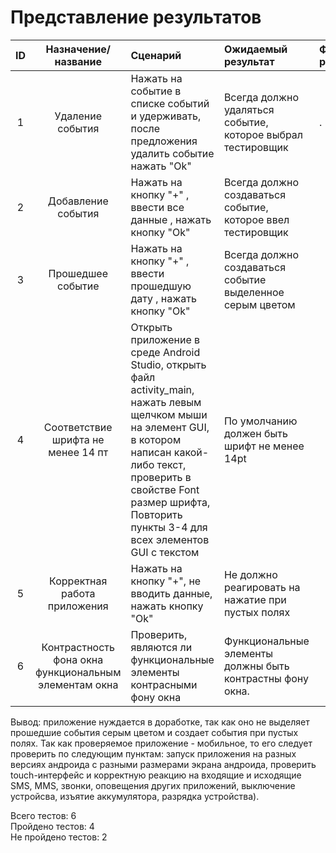 
# Представление результатов

| ID | Назначение/название | Сценарий | Ожидаемый результат | Фактический результат | Оценка |
|:---:|:---:|:---|:---|:---|:---|
|1|Удаление события|Нажать на событие в списке событий и удерживать, после предложения удалить событие нажать "Ok"|Всегда должно удаляться событие, которое выбрал тестировщик|.||
|2|Добавление события|Нажать на кнопку "+" , ввести все данные , нажать кнопку "Ok"|Всегда должно создаваться событие, которое ввел тестировщик|||
|3|Прошедшее событие|Нажать на кнопку "+" , ввести прошедшую дату , нажать кнопку "Ok"|Всегда должно создаваться событие выделенное серым цветом|||
|4|Соответствие шрифта не менее 14 пт|Открыть приложение в среде Android Studio, открыть файл activity_main, нажать левым щелчком мыши на элемент GUI, в котором написан какой-либо текст, проверить в свойстве Font размер шрифта, Повторить пункты 3-4 для всех элементов GUI с текстом|По умолчанию должен быть шрифт не менее 14pt|||
|5|Корректная работа приложения|Нажать на кнопку "+", не вводить данные, нажать кнопку "Ok"|Не должно реагировать на нажатие при пустых полях|||
|6|Контрастность фона окна функциональным элементам окна|Проверить, являются ли функциональные элементы контрасными фону окна|Функциональные элементы должны быть контрастны фону окна.|||

Вывод: приложение нуждается в доработке, так как оно не выделяет прошедшие события серым цветом и создает события при пустых полях. Так как проверяемое приложение - мобильное, то его следует проверить по следующим пунктам: запуск приложения на разных версиях андроида с разными размерами экрана андроида, проверить touch-интерфейс и корректную реакцию на входящие и исходящие SMS, MMS, звонки, оповещения других приложений, выключение устройсва, изъятие аккумулятора, разрядка устройства). 

Всего тестов: 6   
Пройдено тестов: 4   
Не пройдено тестов: 2   
